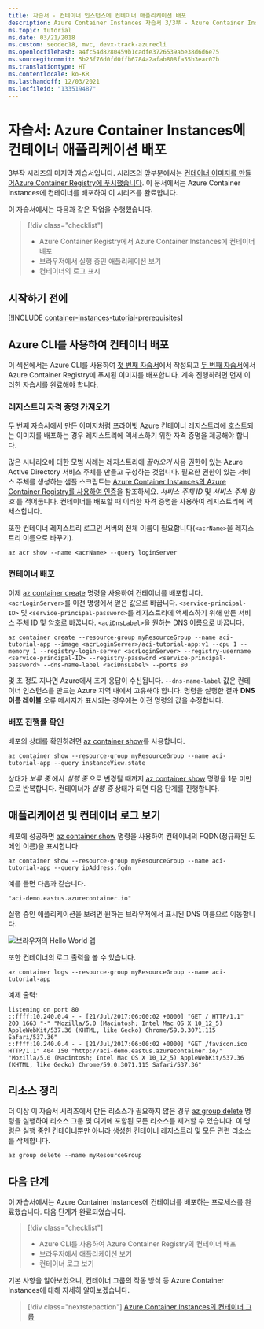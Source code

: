 ```yaml
---
title: 자습서 - 컨테이너 인스턴스에 컨테이너 애플리케이션 배포
description: Azure Container Instances 자습서 3/3부 - Azure Container Instances에 컨테이너 애플리케이션 배포
ms.topic: tutorial
ms.date: 03/21/2018
ms.custom: seodec18, mvc, devx-track-azurecli
ms.openlocfilehash: a4fc54d8280459b1cadfe3726539abe38d6d6e75
ms.sourcegitcommit: 5b25f76d0fd0ffb6784a2afab808fa55b3eac07b
ms.translationtype: HT
ms.contentlocale: ko-KR
ms.lasthandoff: 12/03/2021
ms.locfileid: "133519487"
---
```

# <a name="tutorial-deploy-a-container-application-to-azure-container-instances"></a>자습서: Azure Container Instances에 컨테이너 애플리케이션 배포

3부작 시리즈의 마지막 자습서입니다. 시리즈의 앞부분에서는 [컨테이너 이미지를 만들어](container-instances-tutorial-prepare-app.md)[Azure Container Registry에 푸시했습니다](container-instances-tutorial-prepare-acr.md). 이 문서에서는 Azure Container Instances에 컨테이너를 배포하여 이 시리즈를 완료합니다.

이 자습서에서는 다음과 같은 작업을 수행했습니다.

> [!div class="checklist"]
> * Azure Container Registry에서 Azure Container Instances에 컨테이너 배포
> * 브라우저에서 실행 중인 애플리케이션 보기
> * 컨테이너의 로그 표시

## <a name="before-you-begin"></a>시작하기 전에

[!INCLUDE [container-instances-tutorial-prerequisites](../../includes/container-instances-tutorial-prerequisites.md)]

## <a name="deploy-the-container-using-the-azure-cli"></a>Azure CLI를 사용하여 컨테이너 배포

이 섹션에서는 Azure CLI를 사용하여 [첫 번째 자습서](container-instances-tutorial-prepare-app.md)에서 작성되고 [두 번째 자습서](container-instances-tutorial-prepare-acr.md)에서 Azure Container Registry에 푸시된 이미지를 배포합니다. 계속 진행하려면 먼저 이러한 자습서를 완료해야 합니다.

### <a name="get-registry-credentials"></a>레지스트리 자격 증명 가져오기

[두 번째 자습서](container-instances-tutorial-prepare-acr.md)에서 만든 이미지처럼 프라이빗 Azure 컨테이너 레지스트리에 호스트되는 이미지를 배포하는 경우 레지스트리에 액세스하기 위한 자격 증명을 제공해야 합니다. 

많은 시나리오에 대한 모범 사례는 레지스트리에 *끌어오기* 사용 권한이 있는 Azure Active Directory 서비스 주체를 만들고 구성하는 것입니다. 필요한 권한이 있는 서비스 주체를 생성하는 샘플 스크립트는 [Azure Container Instances의 Azure Container Registry를 사용하여 인증](../container-registry/container-registry-auth-aci.md)을 참조하세요. *서비스 주체 ID* 및 *서비스 주체 암호* 를 적어둡니다. 컨테이너를 배포할 때 이러한 자격 증명을 사용하여 레지스트리에 액세스합니다.

또한 컨테이너 레지스트리 로그인 서버의 전체 이름이 필요합니다(`<acrName>`을 레지스트리 이름으로 바꾸기).

```azurecli
az acr show --name <acrName> --query loginServer
```

### <a name="deploy-container"></a>컨테이너 배포

이제 [az container create][az-container-create] 명령을 사용하여 컨테이너를 배포합니다. `<acrLoginServer>`를 이전 명령에서 얻은 값으로 바꿉니다. `<service-principal-ID>` 및 `<service-principal-password>`를 레지스트리에 액세스하기 위해 만든 서비스 주체 ID 및 암호로 바꿉니다. `<aciDnsLabel>`을 원하는 DNS 이름으로 바꿉니다.

```azurecli
az container create --resource-group myResourceGroup --name aci-tutorial-app --image <acrLoginServer>/aci-tutorial-app:v1 --cpu 1 --memory 1 --registry-login-server <acrLoginServer> --registry-username <service-principal-ID> --registry-password <service-principal-password> --dns-name-label <aciDnsLabel> --ports 80
```

몇 초 정도 지나면 Azure에서 초기 응답이 수신됩니다. `--dns-name-label` 값은 컨테이너 인스턴스를 만드는 Azure 지역 내에서 고유해야 합니다. 명령을 실행한 결과 **DNS 이름 레이블** 오류 메시지가 표시되는 경우에는 이전 명령의 값을 수정합니다.

### <a name="verify-deployment-progress"></a>배포 진행률 확인

배포의 상태를 확인하려면 [az container show][az-container-show]를 사용합니다.

```azurecli
az container show --resource-group myResourceGroup --name aci-tutorial-app --query instanceView.state
```

상태가 *보류 중* 에서 *실행 중* 으로 변경될 때까지 [az container show][az-container-show] 명령을 1분 미만으로 반복합니다. 컨테이너가 *실행 중* 상태가 되면 다음 단계를 진행합니다.

## <a name="view-the-application-and-container-logs"></a>애플리케이션 및 컨테이너 로그 보기

배포에 성공하면 [az container show][az-container-show] 명령을 사용하여 컨테이너의 FQDN(정규화된 도메인 이름)을 표시합니다.

```azurecli
az container show --resource-group myResourceGroup --name aci-tutorial-app --query ipAddress.fqdn
```

예를 들면 다음과 같습니다.
```output
"aci-demo.eastus.azurecontainer.io"
```

실행 중인 애플리케이션을 보려면 원하는 브라우저에서 표시된 DNS 이름으로 이동합니다.

![브라우저의 Hello World 앱][aci-app-browser]

또한 컨테이너의 로그 출력을 볼 수 있습니다.

```azurecli
az container logs --resource-group myResourceGroup --name aci-tutorial-app
```

예제 출력:

```output
listening on port 80
::ffff:10.240.0.4 - - [21/Jul/2017:06:00:02 +0000] "GET / HTTP/1.1" 200 1663 "-" "Mozilla/5.0 (Macintosh; Intel Mac OS X 10_12_5) AppleWebKit/537.36 (KHTML, like Gecko) Chrome/59.0.3071.115 Safari/537.36"
::ffff:10.240.0.4 - - [21/Jul/2017:06:00:02 +0000] "GET /favicon.ico HTTP/1.1" 404 150 "http://aci-demo.eastus.azurecontainer.io/" "Mozilla/5.0 (Macintosh; Intel Mac OS X 10_12_5) AppleWebKit/537.36 (KHTML, like Gecko) Chrome/59.0.3071.115 Safari/537.36"
```

## <a name="clean-up-resources"></a>리소스 정리

더 이상 이 자습서 시리즈에서 만든 리소스가 필요하지 않은 경우 [az group delete][az-group-delete] 명령을 실행하여 리소스 그룹 및 여기에 포함된 모든 리소스를 제거할 수 있습니다. 이 명령은 실행 중인 컨테이너뿐만 아니라 생성한 컨테이너 레지스트리 및 모든 관련 리소스를 삭제합니다.

```azurecli-interactive
az group delete --name myResourceGroup
```

## <a name="next-steps"></a>다음 단계

이 자습서에서는 Azure Container Instances에 컨테이너를 배포하는 프로세스를 완료했습니다. 다음 단계가 완료되었습니다.

> [!div class="checklist"]
> * Azure CLI를 사용하여 Azure Container Registry의 컨테이너 배포
> * 브라우저에서 애플리케이션 보기
> * 컨테이너 로그 보기

기본 사항을 알아보았으니, 컨테이너 그룹의 작동 방식 등 Azure Container Instances에 대해 자세히 알아보겠습니다.

> [!div class="nextstepaction"]
> [Azure Container Instances의 컨테이너 그룹](container-instances-container-groups.md)

<!-- IMAGES -->
[aci-app-browser]: ./media/container-instances-quickstart/aci-app-browser.png

<!-- LINKS - external -->
[docker-linux]: https://docs.docker.com/engine/installation/#supported-platforms
[docker-login]: https://docs.docker.com/engine/reference/commandline/login/
[docker-mac]: https://docs.docker.com/docker-for-mac/
[docker-push]: https://docs.docker.com/engine/reference/commandline/push/
[docker-tag]: https://docs.docker.com/engine/reference/commandline/tag/
[docker-windows]: https://docs.docker.com/docker-for-windows/

<!-- LINKS - internal -->
[az-container-create]: /cli/azure/container#az_container_create
[az-container-show]: /cli/azure/container#az_container_show
[az-group-delete]: /cli/azure/group#az_group_delete
[azure-cli-install]: /cli/azure/install-azure-cli
[prepare-app]: ./container-instances-tutorial-prepare-app.md
